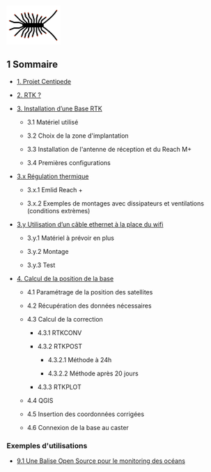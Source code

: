 

![logo](image/index/centipede_petit2.png)

## 1 Sommaire 

* [1. Projet Centipede](https://jancelin.github.io/centipede/1_projet.html)

* [2. RTK ? ](https://jancelin.github.io/centipede/2_RTK.html)

* [3. Installation d’une Base RTK](https://jancelin.github.io/centipede/3_0_montage.html)

   * 3.1 Matériel utilisé
   
   * 3.2 Choix de la zone d'implantation
   
   * 3.3 Installation de l'antenne de réception et du Reach M+
   
   * 3.4 Premières configurations
   
* [3.x Régulation thermique](https://jancelin.github.io/centipede/3_1_dissipateur.html)

  * 3.x.1 Emlid Reach +
  
  * 3.x.2 Exemples de montages avec dissipateurs et ventilations (conditions extrèmes)
    
* [3.y Utilisation d’un câble ethernet à la place du wifi](https://jancelin.github.io/centipede/3_2_ethernet.html)

  * 3.y.1 Matériel à prévoir en plus
  
  * 3.y.2 Montage
  
  * 3.y.3 Test

* [4. Calcul de la position de la base](https://jancelin.github.io/centipede/4_positionnement.html)

  * 4.1 Paramétrage de la position des satellites
  
  * 4.2 Récupération des données nécessaires
  
  * 4.3 Calcul de la correction
  
    * 4.3.1 RTKCONV
  
    * 4.3.2 RTKPOST
    
      * 4.3.2.1 Méthode à 24h
      
      * 4.3.2.2 Méthode après 20 jours
      
    * 4.3.3 RTKPLOT
    
   * 4.4 QGIS
   
   * 4.5 Insertion des coordonnées corrigées
   
   * 4.6 Connexion de la base au caster


### Exemples d'utilisations

* [9.1 Une Balise Open Source pour le monitoring des océans](https://jancelin.github.io/centipede/9_1_Balise_Reunion.html)
